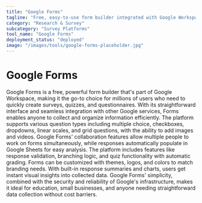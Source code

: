 ```yaml
---
title: "Google Forms"
tagline: "Free, easy-to-use form builder integrated with Google Workspace"
category: "Research & Survey"
subcategory: "Survey Platforms"
tool_name: "Google Forms"
deployment_status: "deployed"
image: "/images/tools/google-forms-placeholder.jpg"
---
```


# Google Forms

Google Forms is a free, powerful form builder that's part of Google Workspace, making it the go-to choice for millions of users who need to quickly create surveys, quizzes, and questionnaires. With its straightforward interface and seamless integration with other Google services, Forms enables anyone to collect and organize information efficiently. The platform supports various question types including multiple choice, checkboxes, dropdowns, linear scales, and grid questions, with the ability to add images and videos. Google Forms' collaboration features allow multiple people to work on forms simultaneously, while responses automatically populate in Google Sheets for easy analysis. The platform includes features like response validation, branching logic, and quiz functionality with automatic grading. Forms can be customized with themes, logos, and colors to match branding needs. With built-in response summaries and charts, users get instant visual insights into collected data. Google Forms' simplicity, combined with the security and reliability of Google's infrastructure, makes it ideal for education, small businesses, and anyone needing straightforward data collection without cost barriers.
